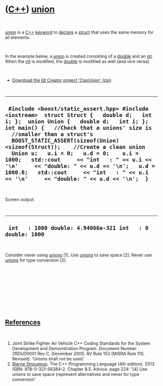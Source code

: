 



 

 

 

 

 

([C++](Cpp.htm)) [union](CppUnion.htm)
======================================

 

[union](CppUnion.htm) is a [C++](Cpp.htm) [keyword](CppKeyword.htm) to
[declare](CppDeclaration.htm) a [struct](CppStruct.htm) that uses the
same memory for all elements.

 

In the example below, a [union](CppUnion.htm) is created consisting of a
[double](CppDouble.htm) and an [int](CppInt.htm). When the
[int](CppInt.htm) is modified, the [double](CppDouble.htm) is modified
as well (and vice versa).

 

-   [Download the Qt Creator project 'CppUnion' (zip)](CppUnion.zip)

 

  --------------------------------------------------------------------------------------------------------------------------------------------------------------------------------------------------------------------------------------------------------------------------------------------------------------------------------------------------------------------------------------------------------------------------------------------------------------------------------------------------------------------------------------
  ` #include <boost/static_assert.hpp> #include <iostream>  struct Struct {   double d;   int i; };  union Union {   double d;   int i; };  int main() {   //Check that a unions' size is   //smaller than a struct's   BOOST_STATIC_ASSERT(sizeof(Union)<sizeof(Struct));    //Create a clean union   Union u;   u.i = 0;   u.d = 0;    u.i = 1000;   std::cout     << "int   : " << u.i << '\n'     << "double: " << u.d << '\n';   u.d = 1000.0;   std::cout     << "int   : " << u.i << '\n'     << "double: " << u.d << '\n';  }`
  --------------------------------------------------------------------------------------------------------------------------------------------------------------------------------------------------------------------------------------------------------------------------------------------------------------------------------------------------------------------------------------------------------------------------------------------------------------------------------------------------------------------------------------

 

Screen output:

 

  -------------------------------------------------------------
  ` int   : 1000 double: 4.94066e-321 int   : 0 double: 1000`
  -------------------------------------------------------------

 

Consider never using [unions](CppUnion.htm) \[1\]. Use
[unions](CppUnion.htm) to save space \[2\]. Never use
[unions](CppUnion.htm) for type conversion \[2\].

 

 

 

 

 

[References](CppReferences.htm)
-------------------------------

 

1.  Joint Strike Fighter Air Vehicle C++ Coding Standards for the System
    Development and Demonstration Program. Document Number 2RDU00001
    Rev C. December 2005. AV Rule 153 (MISRA Rule 110, Revised): 'Unions
    shall not be used.'
2.  [Bjarne Stroustrup](CppBjarneStroustrup.htm). The C++ Programming
    Language (4th edition). 2013. ISBN: 978-0-321-56384-2. Chapter 8.5.
    Advice. page 224: '\[4\] Use unions to save space (represent
    alternatives and never for type conversion'

 

 

 

 

 





 



